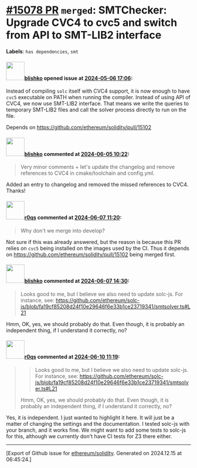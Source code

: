 # [\#15078 PR](https://github.com/ethereum/solidity/pull/15078) `merged`: SMTChecker: Upgrade CVC4 to cvc5 and switch from API to SMT-LIB2 interface
**Labels**: `has dependencies`, `smt`


#### <img src="https://avatars.githubusercontent.com/u/16404346?v=4" width="50">[blishko](https://github.com/blishko) opened issue at [2024-05-06 17:06](https://github.com/ethereum/solidity/pull/15078):

Instead of compiling `solc` itself with CVC4 support, it is now enough to have `cvc5` executable on PATH when running the compiler.
Instead of using API of CVC4, we now use SMT-LIB2 interface.
That means we write the queries to temporary SMT-LIB2 files and call the solver process directly to run on the file.

Depends on https://github.com/ethereum/solidity/pull/15102

#### <img src="https://avatars.githubusercontent.com/u/16404346?v=4" width="50">[blishko](https://github.com/blishko) commented at [2024-06-05 10:22](https://github.com/ethereum/solidity/pull/15078#issuecomment-2149436857):

> Very minor comments + let's update the changelog and remove references to CVC4 in cmake/toolchain and config.yml.

Added an entry to changelog and removed the missed references to CVC4. Thanks!

#### <img src="https://avatars.githubusercontent.com/u/457348?u=e02c93e6d98c1154952140a8d5af50d9d5ca59c9&v=4" width="50">[r0qs](https://github.com/r0qs) commented at [2024-06-07 11:20](https://github.com/ethereum/solidity/pull/15078#issuecomment-2154632254):

> Why don't we merge into develop?

Not sure if this was already answered, but the reason is because this PR relies on `cvc5` being installed on the images used by  the CI. Thus it depends on https://github.com/ethereum/solidity/pull/15102 being merged first.

#### <img src="https://avatars.githubusercontent.com/u/16404346?v=4" width="50">[blishko](https://github.com/blishko) commented at [2024-06-07 14:30](https://github.com/ethereum/solidity/pull/15078#issuecomment-2154968840):

> Looks good to me, but I believe we also need to update solc-js. For instance, see: https://github.com/ethereum/solc-js/blob/fa19cf85208d24f10e29646f6e33b1ce23719341/smtsolver.ts#L21

Hmm, OK, yes, we should probably do that. Even though, it is probably an independent thing, if I understand it correctly, no?

#### <img src="https://avatars.githubusercontent.com/u/457348?u=e02c93e6d98c1154952140a8d5af50d9d5ca59c9&v=4" width="50">[r0qs](https://github.com/r0qs) commented at [2024-06-10 11:19](https://github.com/ethereum/solidity/pull/15078#issuecomment-2158070478):

> > Looks good to me, but I believe we also need to update solc-js. For instance, see: https://github.com/ethereum/solc-js/blob/fa19cf85208d24f10e29646f6e33b1ce23719341/smtsolver.ts#L21
> 
> Hmm, OK, yes, we should probably do that. Even though, it is probably an independent thing, if I understand it correctly, no?

Yes, it is independent. I just wanted to highlight it here. It will just be a matter of changing the settings and the documentation. I tested solc-js with your branch, and it works fine. We might want to add some tests to solc-js for this, although we currently don't have CI tests for Z3 there either.


-------------------------------------------------------------------------------



[Export of Github issue for [ethereum/solidity](https://github.com/ethereum/solidity). Generated on 2024.12.15 at 06:45:24.]
